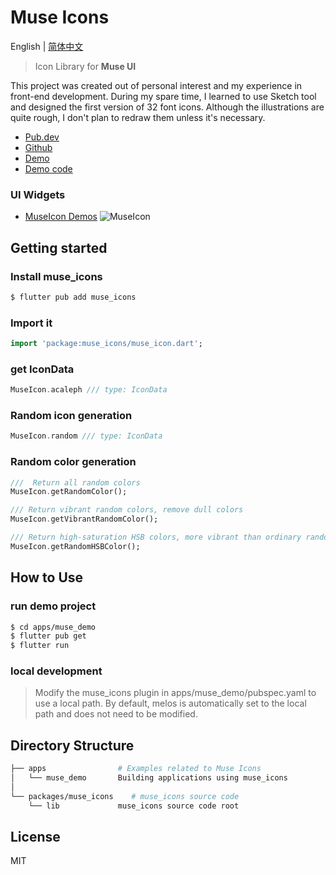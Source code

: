 # Muse Icons

English | [简体中文](./README.zh-CN.md)

> Icon Library for **Muse UI**

This project was created out of personal interest and my experience in front-end development.
During my spare time, I learned to use Sketch tool and designed the first version of 32 font icons.
Although the illustrations are quite rough, I don't plan to redraw them unless it's necessary.

- [Pub.dev](https://pub.dev/packages/muse_icons)
- [Github](https://github.com/musetools/muse_icons)
- [Demo](https://musetools.github.io/muse_icons/)
- [Demo code](https://github.com/musetools/muse_icons/tree/master/apps/muse_demo)

### UI Widgets

- [MuseIcon Demos](https://github.com/musetools/muse_icons/tree/main/apps/muse_demo/lib/demo/button)
  ![MuseIcon](http://oss.musetools.uk/pic/museicons.png)

## Getting started

### Install muse_icons

```bash
$ flutter pub add muse_icons
```

### Import it

```dart
import 'package:muse_icons/muse_icon.dart';
```

### get IconData

```dart
MuseIcon.acaleph /// type: IconData
```

### Random icon generation

```dart
MuseIcon.random /// type: IconData
```

### Random color generation

```dart
///  Return all random colors
MuseIcon.getRandomColor();

/// Return vibrant random colors, remove dull colors
MuseIcon.getVibrantRandomColor();

/// Return high-saturation HSB colors, more vibrant than ordinary random colors
MuseIcon.getRandomHSBColor();
```

## How to Use

### run demo project

```bash
$ cd apps/muse_demo
$ flutter pub get
$ flutter run
```

### local development

> Modify the muse_icons plugin in apps/muse_demo/pubspec.yaml to use a local path.
> By default, melos is automatically set to the local path and does not need to be modified.

## Directory Structure

```bash
├── apps                # Examples related to Muse Icons
│   └── muse_demo       Building applications using muse_icons
│
└── packages/muse_icons    # muse_icons source code
    └── lib             muse_icons source code root
```

## License

MIT
